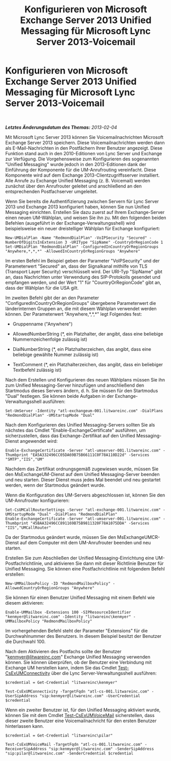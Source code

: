 ﻿---
title: Konfigurieren von Microsoft Exchange Server 2013 Unified Messaging für Microsoft Lync Server 2013-Voicemail
TOCTitle: Konfigurieren von Microsoft Exchange Server 2013 Unified Messaging für Microsoft Lync Server 2013-Voicemail
ms:assetid: 1be9c4f4-fd8e-4d64-9798-f8737b12e2ab
ms:mtpsurl: https://technet.microsoft.com/de-de/library/JJ687983(v=OCS.15)
ms:contentKeyID: 49890646
ms.date: 05/19/2016
mtps_version: v=OCS.15
ms.translationtype: HT
---

# Konfigurieren von Microsoft Exchange Server 2013 Unified Messaging für Microsoft Lync Server 2013-Voicemail

 

_**Letztes Änderungsdatum des Themas:** 2013-02-04_

Mit Microsoft Lync Server 2013 können Sie Voicemailnachrichten Microsoft Exchange Server 2013 speichern. Diese Voicemailnachrichten werden dann als E-Mail-Nachrichten in den Postfächern Ihrer Benutzer angezeigt. Diese Funktion stand auch in den 2010-Editionen von Lync Server und Exchange zur Verfügung. Die Vorgehensweise zum Konfigurieren des sogenannten "Unified Messaging" wurde jedoch in den 2013-Editionen dank der Einführung der Komponente für die UM-Anrufrouting vereinfacht. Diese Komponente wird auf dem Exchange 2013-Clientzugriffsserver installiert. Alle Anrufe zu Exchange Unified Messaging (z. B. Voicemail) werden zunächst über den Anrufrouter geleitet und anschließend an den entsprechenden Postfachserver umgeleitet.

Wenn Sie bereits die Authentifizierung zwischen Servern für Lync Server 2013 und Exchange 2013 konfiguriert haben, können Sie nun Unified Messaging einrichten. Erstellen Sie dazu zuerst auf Ihrem Exchange-Server einen neuen UM-Wählplan, und weisen Sie ihn zu. Mit den folgenden beiden Befehlen (ausgeführt in der Exchange-Verwaltungsshell) wird beispielsweise ein neuer dreistelliger Wählplan für Exchange konfiguriert:

    New-UMDialPlan -Name "RedmondDialPlan" -VoIPSecurity "Secured" -NumberOfDigitsInExtension 3 -URIType "SipName" -CountryOrRegionCode 1
    Set-UMDialPlan "RedmondDialPlan" -ConfiguredInCountryOrRegionGroups "Anywhere,*,*,*" -AllowedInCountryOrRegionGroups "Anywhere"

Im ersten Befehl im Beispiel geben der Parameter "VoIPSecurity" und der Parameterwert "Secured" an, dass der Signalkanal mithilfe von TLS (Transport Layer Security) verschlüsselt wird. Der URI-Typ "SipName" gibt an, dass Nachrichten unter Verwendung des SIP-Protokolls gesendet und empfangen werden, und der Wert "1" für "CountryOrRegionCode" gibt an, dass der Wählplan für die USA gilt.

Im zweiten Befehl gibt der an den Parameter "ConfiguredInCountryOrRegionGroups" übergebene Parameterwert die länderinternen Gruppen an, die mit diesem Wählplan verwendet werden können. Der Parameterwert "Anywhere,\*,\*,\*" legt Folgendes fest:

  - Gruppenname ("Anywhere")

  - AllowedNumberString (\*, ein Platzhalter, der angibt, dass eine beliebige Nummernzeichenfolge zulässig ist)

  - DialNumberString (\*, ein Platzhalterzeichen, das angibt, dass eine beliebige gewählte Nummer zulässig ist)

  - TextComment (\*, ein Platzhalterzeichen, das angibt, dass ein beliebiger Textbefehl zulässig ist)

Nach dem Erstellen und Konfigurieren des neuen Wählplans müssen Sie ihn zum Unified Messaging-Server hinzufügen und anschließend den Startmodus dieses Servers ändern, d. h. Sie müssen für den Startmodus "Dual" festlegen. Sie können beide Aufgaben in der Exchange-Verwaltungsshell ausführen:

    Set-UmServer -Identity "atl-exchangeum-001.litwareinc.com" -DialPlans "RedmondDialPlan" -UMStartupMode "Dual"

Nach dem Konfigurieren des Unified Messaging-Servers sollten Sie als nächstes das Cmdlet "Enable-ExchangeCertificate" ausführen, um sicherzustellen, dass das Exchange-Zertifikat auf den Unified Messaging-Dienst angewendet wird:

    Enable-ExchangeCertificate -Server "atl-umserver-001.litwareinc.com" -Thumbprint "EA5A332496CC05DA69B75B66111C0F78A110D22d" -Services "SMTP","IIS","UM"

Nachdem das Zertifikat ordnungsgemäß zugewiesen wurde, müssen Sie den MsExchangeUM-Dienst auf dem Unified Messaging-Server beenden und neu starten. Dieser Dienst muss jedes Mal beendet und neu gestartet werden, wenn der Startmodus geändert wurde.

Wenn die Konfiguration des UM-Servers abgeschlossen ist, können Sie den UM-Anrufrouter konfigurieren:

    Set-CsUMCallRouterSettings -Server "atl-exchange-001.litwareinc.com" -UMStartupMode "Dual" -DialPlans "RedmondDialPlan" 
    Enable-ExchangeCertificate -Server "atl-umserver-001.litwareinc.com" -Thumbprint "45BAA32496CC891169B75B9811320F78A1075DDA" -Services "IIS","UMCallRouter"

Da der Startmodus geändert wurde, müssen Sie den MsExchangeUMCR-Dienst auf dem Computer mit dem UM-Anrufrouter beenden und neu starten.

Erstellen Sie zum Abschließen der Unified Messaging-Einrichtung eine UM-Postfachrichtlinie, und aktivieren Sie dann mit dieser Richtlinie Benutzer für Unified Messaging. Sie können eine Postfachrichtlinie mit folgendem Befehl erstellen:

    New-UMMailboxPolicy -ID "RedmondMailboxPolicy" -AllowedCountryOrRegionGroups "Anywhere"

Sie können für einen Benutzer Unified Messaging mit einem Befehl wie diesem aktivieren:

    Enable-UMMailbox -Extensions 100 -SIPResourceIdentifier "kenmyer@litwareinc.com" -Identity "litwareinc\kenmyer" -UMMailboxPolicy "RedmondMailboxPolicy"

Im vorhergehenden Befehl steht der Parameter "Extensions" für die Durchwahlnummer des Benutzers. In diesem Beispiel besitzt der Benutzer die Durchwahl 100.

Nach dem Aktivieren des Postfachs sollte der Benutzer "kenmyer@litwareinc.com" Exchange Unified Messaging verwenden können. Sie können überprüfen, ob der Benutzer eine Verbindung mit Exchange UM herstellen kann, indem Sie das Cmdlet [Test-CsExUMConnectivity](https://docs.microsoft.com/en-us/powershell/module/skype/Test-CsExUMConnectivity) über die Lync Server-Verwaltungsshell ausführen:

    $credential = Get-Credential "litwareinc\kenmyer"
    
    Test-CsExUMConnectivity -TargetFqdn "atl-cs-001.litwareinc.com" -UserSipAddress "sip:kenmyer@litwareinc.com" -UserCredential $credential

Wenn ein zweiter Benutzer ist, für den Unified Messaging aktiviert wurde, können Sie mit dem Cmdlet [Test-CsExUMVoiceMail](https://docs.microsoft.com/en-us/powershell/module/skype/Test-CsExUMVoiceMail) sicherstellen, dass dieser zweite Benutzer eine Voicemailnachricht für den ersten Benutzer hinterlassen kann.

    $credential = Get-Credential "litwareinc\pilar"
    
    Test-CsExUMVoiceMail -TargetFqdn "atl-cs-001.litwareinc.com" -ReceiverSipAddress "sip:kenmyer@litwareinc.com" -SenderSipAddress "sip:pilar@litwareinc.com" -SenderCredential $credential

